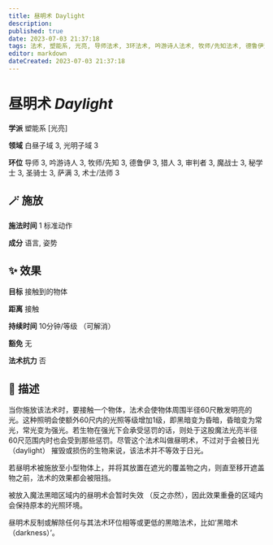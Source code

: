 ```yaml
---
title: 昼明术 Daylight
description: 
published: true
date: 2023-07-03 21:37:18
tags: 法术, 塑能系, 光亮, 导师法术, 3环法术, 吟游诗人法术, 牧师/先知法术, 德鲁伊法术, 猎人法术, 审判者法术, 魔战士法术, 秘学士法术, 圣骑士法术, 萨满法术, 术士/法师法术, 白昼子域, 光明子域
editor: markdown
dateCreated: 2023-07-03 21:37:18
---
```


# **昼明术** *Daylight*

**学派** 塑能系 \[光亮\] 

**领域** 白昼子域 3, 光明子域 3

**环位** 导师 3, 吟游诗人 3, 牧师/先知 3, 德鲁伊 3, 猎人 3, 审判者 3, 魔战士 3, 秘学士 3, 圣骑士 3, 萨满 3, 术士/法师 3

## 🪄 施放

**施法时间** 1 标准动作

**成分** 语言, 姿势

## ✨ 效果 

**目标** 接触到的物体 

**距离** 接触  

**持续时间** 10分钟/等级 （可解消） 

**豁免** 无

**法术抗力** 否

## 📖 描述

当你施放该法术时，要接触一个物体，法术会使物体周围半径60尺散发明亮的光。这种照明会使额外60尺内的光照等级增加1级，即黑暗变为昏暗，昏暗变为常光，常光变为强光。若生物在强光下会承受惩罚的话，则处于这股魔法光亮半径60尺范围内时也会受到那些惩罚。尽管这个法术叫做昼明术，不过对于会被日光 （daylight） 摧毁或损伤的生物来说，该法术并不等效于日光。

若昼明术被施放至小型物体上，并将其放置在遮光的覆盖物之内，则直至移开遮盖物之前，法术的效果都会被阻挡。

被放入魔法黑暗区域内的昼明术会暂时失效 （反之亦然），因此效果重叠的区域内会保持原本的光照环境。

昼明术反制或解除任何与其法术环位相等或更低的黑暗法术，比如‘黑暗术 （darkness）’。
    